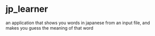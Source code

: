 # jp_learner
an application that shows you words in japanese from an input file, and makes you guess the meaning of that word
